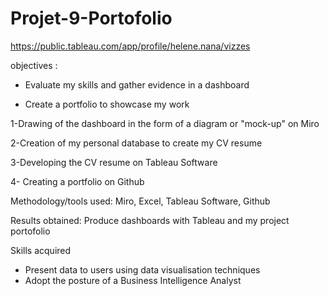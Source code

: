 # Projet-9-Portofolio

https://public.tableau.com/app/profile/helene.nana/vizzes

objectives :
- Evaluate my skills and gather evidence in a dashboard

- Create a portfolio to showcase my work
 


1-Drawing of the dashboard in the form of a diagram or "mock-up" on Miro

2-Creation of my personal database to create my CV resume

3-Developing the CV resume on Tableau Software

4- Creating a portfolio on Github

Methodology/tools used: Miro, Excel, Tableau Software, Github

Results obtained: Produce dashboards with Tableau and my project portofolio 

Skills acquired

- Present data to users using data visualisation techniques
- Adopt the posture of a Business Intelligence Analyst
